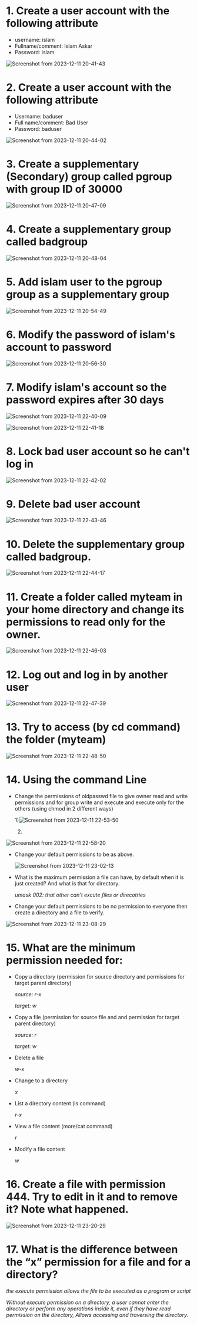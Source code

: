 # 1. Create a user account with the following attribute
  - username: islam
  - Fullname/comment: Islam Askar
  - Password: islam
    
![Screenshot from 2023-12-11 20-41-43](https://github.com/shimaafathi123/ITI_OS_intake44/assets/93112282/6465f9b3-c07d-444a-82ef-e2676f38f86e)

# 2. Create a user account with the following attribute
- Username: baduser
- Full name/comment: Bad User
- Password: baduser

![Screenshot from 2023-12-11 20-44-02](https://github.com/shimaafathi123/ITI_OS_intake44/assets/93112282/61e7b341-29b9-4835-9c97-ac2e3f33207c)

# 3. Create a supplementary (Secondary) group called pgroup with group ID of 30000

![Screenshot from 2023-12-11 20-47-09](https://github.com/shimaafathi123/ITI_OS_intake44/assets/93112282/0e145b7f-6ba3-41da-89c5-8c8959e37ffa)

# 4. Create a supplementary group called badgroup

![Screenshot from 2023-12-11 20-48-04](https://github.com/shimaafathi123/ITI_OS_intake44/assets/93112282/e6dd135f-8449-49f7-8eb2-3d791769504f)

# 5. Add islam user to the pgroup group as a supplementary group

![Screenshot from 2023-12-11 20-54-49](https://github.com/shimaafathi123/ITI_OS_intake44/assets/93112282/4293909a-53e0-4675-bd1c-aec91db34bd3)

# 6. Modify the password of islam's account to password

![Screenshot from 2023-12-11 20-56-30](https://github.com/shimaafathi123/ITI_OS_intake44/assets/93112282/08b8822f-e56a-44af-8f9f-4518875d3eb9)

# 7. Modify islam's account so the password expires after 30 days

![Screenshot from 2023-12-11 22-40-09](https://github.com/shimaafathi123/ITI_OS_intake44/assets/93112282/9a4c7254-73fd-41f6-8d14-acf5ca7a4942)

![Screenshot from 2023-12-11 22-41-18](https://github.com/shimaafathi123/ITI_OS_intake44/assets/93112282/8b6f4bef-0464-4cae-95d7-721b7faaf161)

# 8. Lock bad user account so he can't log in

![Screenshot from 2023-12-11 22-42-02](https://github.com/shimaafathi123/ITI_OS_intake44/assets/93112282/f334bdd6-804a-4253-b046-9846a205f699)

# 9. Delete bad user account

![Screenshot from 2023-12-11 22-43-46](https://github.com/shimaafathi123/ITI_OS_intake44/assets/93112282/893f379c-e13c-42ef-9c09-6062b00c9327)

# 10. Delete the supplementary group called badgroup.

![Screenshot from 2023-12-11 22-44-17](https://github.com/shimaafathi123/ITI_OS_intake44/assets/93112282/aad335d2-ba09-425d-a376-e6dd6a00ab6a)

# 11. Create a folder called myteam in your home directory and change its permissions to read only for the owner.

![Screenshot from 2023-12-11 22-46-03](https://github.com/shimaafathi123/ITI_OS_intake44/assets/93112282/e4bcb787-a74d-481f-a979-b1d89a29677c)


# 12. Log out and log in by another user

![Screenshot from 2023-12-11 22-47-39](https://github.com/shimaafathi123/ITI_OS_intake44/assets/93112282/3c32c6ff-a32b-4607-bd7e-99b305b0f43b)


# 13. Try to access (by cd command) the folder (myteam)

![Screenshot from 2023-12-11 22-48-50](https://github.com/shimaafathi123/ITI_OS_intake44/assets/93112282/7a3468ae-3c10-44f6-bd16-19b3f4fb2fdf)

# 14. Using the command Line
- Change the permissions of oldpasswd file to give owner read and write permissions and for group write and execute and execute      only for the others (using chmod in 2 different ways)
  
  1)![Screenshot from 2023-12-11 22-53-50](https://github.com/shimaafathi123/ITI_OS_intake44/assets/93112282/132c9d2e-12d9-4a19-ade7-7421bb8f9ee2)

  2) 
![Screenshot from 2023-12-11 22-58-20](https://github.com/shimaafathi123/ITI_OS_intake44/assets/93112282/d554e1ad-3d97-412b-8c2c-838e7998de9b)

  
- Change your default permissions to be as above.

  ![Screenshot from 2023-12-11 23-02-13](https://github.com/shimaafathi123/ITI_OS_intake44/assets/93112282/492da913-e4ba-4d97-bd13-032ddc083cf3)

- What is the maximum permission a file can have, by default when it is just created? And what is that for directory.

  *umask 002: that other can't excute files or direcotries*
  
- Change your default permissions to be no permission to everyone then create a directory and a file to verify.

![Screenshot from 2023-12-11 23-08-29](https://github.com/shimaafathi123/ITI_OS_intake44/assets/93112282/6bde511e-5573-44cc-b238-19c2c2cb82f9)


# 15. What are the minimum permission needed for:
- Copy a directory (permission for source directory and permissions for target parent directory)
  
  *source: r-x*

  *target: w*

  
- Copy a file (permission for source file and and permission for target parent directory)

    *source: r*

    *target: w*

  
- Delete a file

    *w-x*

  
- Change to a directory

    *x*

  
- List a directory content (ls command)

  *r-x*

  
- View a file content (more/cat command)

  *r*
  
- Modify a file content

   *w*
  
# 16. Create a file with permission 444. Try to edit in it and to remove it? Note what happened.


![Screenshot from 2023-12-11 23-20-29](https://github.com/shimaafathi123/ITI_OS_intake44/assets/93112282/3675f04b-90fe-45f5-9962-4f7a92b9eaa2)

# 17. What is the difference between the “x” permission for a file and for a directory?

*the execute permission allows the file to be executed as a program or script*


*Without execute permission on a directory, a user cannot enter the directory or perform any operations inside it, even if they have read permission on the directory, Allows accessing and traversing the directory.*




